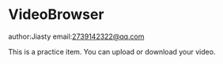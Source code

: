 # VideoBrowser
author:Jiasty
email:2739142322@qq.com

This is a practice item.
You can upload or download your video.
